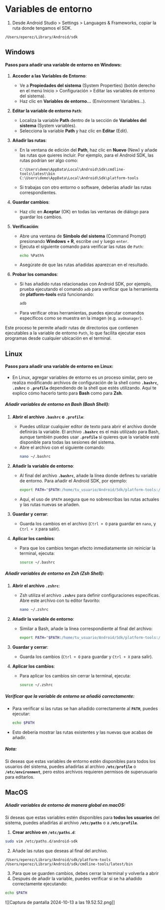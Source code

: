 # Variables de entorno

1. Desde Android Studio > Settings > Languages & Frameworks, copiar la ruta donde tengamos el SDK.

```
/Users/eperez/Library/Android/sdk
```

## Windows

#### Pasos para añadir una variable de entorno en Windows:

1. **Acceder a las Variables de Entorno**:
   - Ve a **Propiedades del sistema** (System Properties) (botón derecho en el menú Inicio > Configuración > Editar las variables de entorno del sistema).
   - Haz clic en **Variables de entorno...** (Environment Variables...).

2. **Editar la variable de entorno `Path`**:
   - Localiza la variable **Path** dentro de la sección de **Variables del sistema** (System variables).
   - Selecciona la variable **Path** y haz clic en **Editar** (Edit).

3. **Añadir las rutas**:
   - En la ventana de edición del **Path**, haz clic en **Nuevo** (New) y añade las rutas que quieres incluir. Por ejemplo, para el Android SDK, las rutas podrían ser algo como:
     ```
     C:\Users\demo\AppData\Local\Android\Sdk\cmdline-tools\latest\bin
     C:\Users\demo\AppData\Local\Android\Sdk\platform-tools
     ```
   - Si trabajas con otro entorno o software, deberías añadir las rutas correspondientes.

4. **Guardar cambios**:
   - Haz clic en **Aceptar** (OK) en todas las ventanas de diálogo para guardar los cambios.

5. **Verificación**:
   - Abre una ventana de **Símbolo del sistema** (Command Prompt) presionando **Windows + R**, escribe `cmd` y luego `enter`.
   - Ejecuta el siguiente comando para verificar las rutas de `Path`:
     ```bash
     echo %Path%
     ```
   - Asegúrate de que las rutas añadidas aparezcan en el resultado.

6. **Probar los comandos**:
   - Si has añadido rutas relacionadas con Android SDK, por ejemplo, prueba ejecutando el comando `adb` para verificar que la herramienta de **platform-tools** está funcionando:
     ```bash
     adb
     ```
   - Para verificar otras herramientas, puedes ejecutar comandos específicos como se muestra en la imagen (e.g. `avdmanager`).

Este proceso te permite añadir rutas de directorios que contienen ejecutables a la variable de entorno `Path`, lo que facilita ejecutar esos programas desde cualquier ubicación en el terminal.

## Linux

#### Pasos para añadir una variable de entorno en Linux:

- En Linux, agregar variables de entorno es un proceso similar, pero se realiza modificando archivos de configuración de la shell como **`.bashrc`**, **`.zshrc`** o **`.profile`** dependiendo de la shell que estés utilizando. Aquí te explico cómo hacerlo tanto para **Bash** como para **Zsh**.

##### Añadir variables de entorno en **Bash** (Bash Shell):
1. **Abrir el archivo `.bashrc` o `.profile`**:
   - Puedes utilizar cualquier editor de texto para abrir el archivo donde definirás la variable. El archivo **`.bashrc`** es el más utilizado para Bash, aunque también puedes usar **`.profile`** si quieres que la variable esté disponible para todas las sesiones del sistema.
   - Abre el archivo con el siguiente comando:
     ```bash
     nano ~/.bashrc
     ```

2. **Añadir la variable de entorno**:
   - Al final del archivo **`.bashrc`**, añade la línea donde defines tu variable de entorno. Para añadir el Android SDK, por ejemplo:
     ```bash
     export PATH="$PATH:/home/tu_usuario/Android/Sdk/platform-tools:/home/tu_usuario/Android/Sdk/cmdline-tools/latest/bin"
     ```
   - Aquí, el uso de `$PATH` asegura que no sobrescribas las rutas actuales y las rutas nuevas se añaden.

3. **Guardar y cerrar**:
   - Guarda los cambios en el archivo (`Ctrl + O` para guardar en `nano`, y `Ctrl + X` para salir).

4. **Aplicar los cambios**:
   - Para que los cambios tengan efecto inmediatamente sin reiniciar la terminal, ejecuta:
     ```bash
     source ~/.bashrc
     ```

##### Añadir variables de entorno en **Zsh** (Zsh Shell):
1. **Abrir el archivo `.zshrc`**:
   - Zsh utiliza el archivo **`.zshrc`** para definir configuraciones específicas. Abre este archivo con tu editor favorito:
     ```bash
     nano ~/.zshrc
     ```

2. **Añadir la variable de entorno**:
   - Similar a Bash, añade la línea correspondiente al final del archivo:
     ```bash
     export PATH="$PATH:/home/tu_usuario/Android/Sdk/platform-tools:/home/tu_usuario/Android/Sdk/cmdline-tools/latest/bin"
     ```

3. **Guardar y cerrar**:
   - Guarda los cambios (`Ctrl + O` para guardar y `Ctrl + X` para salir).

4. **Aplicar los cambios**:
   - Para aplicar los cambios sin cerrar la terminal, ejecuta:
     ```bash
     source ~/.zshrc
     ```

##### Verificar que la variable de entorno se añadió correctamente:
- Para verificar si las rutas se han añadido correctamente al **`PATH`**, puedes ejecutar:
  ```bash
  echo $PATH
  ```
- Esto debería mostrar las rutas existentes y las nuevas que acabas de añadir.
##### Nota:
Si deseas que estas variables de entorno estén disponibles para todos los usuarios del sistema, puedes añadirlas al archivo **`/etc/profile`** o **`/etc/environment`**, pero estos archivos requieren permisos de superusuario para editarlos.

## MacOS
##### Añadir variables de entorno de manera **global** en macOS:
Si deseas que estas variables estén disponibles para **todos los usuarios** del sistema, puedes añadirlas al archivo **`/etc/paths`** o a **`/etc/profile`**.

1. **Crear archivo en `/etc/paths.d`**:

```bash
sudo vim /etc/paths.d/android-sdk
```

   2. Añade las rutas que deseas al final del archivo. 

```
/Users/eperez/Library/Android/sdk/platform-tools
/Users/eperez/Library/Android/sdk/cmdline-tools/latest/bin
```


3. Para que se guarden cambios, debes cerrar la terminal y volverla a abrir
4. Después de añadir la variable, puedes verificar si se ha añadido correctamente ejecutando:
  ```bash
  echo $PATH
  ```
![[Captura de pantalla 2024-10-13 a las 19.52.52.png]]